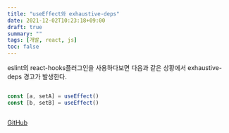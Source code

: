 ```yaml
---
title: "useEffect와 exhaustive-deps"
date: 2021-12-02T10:23:18+09:00
draft: true
summary: ""
tags: [개발, react, js]
toc: false
---
```


eslint의 react-hooks플러그인을 사용하다보면 다음과 같은 상황에서 exhaustive-deps 경고가 발생한다.

```js

const [a, setA] = useEffect()
const [b, setB] = useEffect()



```

[GitHub](https://github.com/facebook/react/issues/14920)

